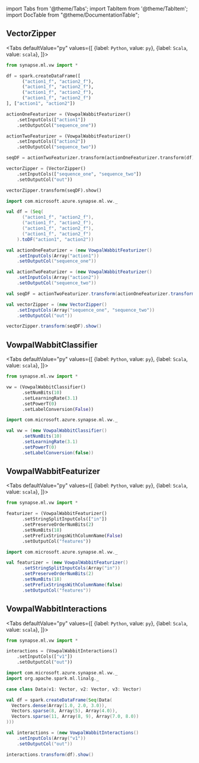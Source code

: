 import Tabs from '@theme/Tabs';
import TabItem from '@theme/TabItem';
import DocTable from "@theme/DocumentationTable";




## VectorZipper

<Tabs
defaultValue="py"
values={[
{label: `Python`, value: `py`},
{label: `Scala`, value: `scala`},
]}>
<TabItem value="py">

<!--pytest-codeblocks:cont-->

```python
from synapse.ml.vw import *

df = spark.createDataFrame([
      ("action1_f", "action2_f"),
      ("action1_f", "action2_f"),
      ("action1_f", "action2_f"),
      ("action1_f", "action2_f")
], ["action1", "action2"])

actionOneFeaturizer = (VowpalWabbitFeaturizer()
    .setInputCols(["action1"])
    .setOutputCol("sequence_one"))

actionTwoFeaturizer = (VowpalWabbitFeaturizer()
    .setInputCols(["action2"])
    .setOutputCol("sequence_two"))

seqDF = actionTwoFeaturizer.transform(actionOneFeaturizer.transform(df))

vectorZipper = (VectorZipper()
    .setInputCols(["sequence_one", "sequence_two"])
    .setOutputCol("out"))

vectorZipper.transform(seqDF).show()
```

</TabItem>
<TabItem value="scala">

```scala
import com.microsoft.azure.synapse.ml.vw._

val df = (Seq(
      ("action1_f", "action2_f"),
      ("action1_f", "action2_f"),
      ("action1_f", "action2_f"),
      ("action1_f", "action2_f")
    ).toDF("action1", "action2"))

val actionOneFeaturizer = (new VowpalWabbitFeaturizer()
    .setInputCols(Array("action1"))
    .setOutputCol("sequence_one"))

val actionTwoFeaturizer = (new VowpalWabbitFeaturizer()
    .setInputCols(Array("action2"))
    .setOutputCol("sequence_two"))

val seqDF = actionTwoFeaturizer.transform(actionOneFeaturizer.transform(df))

val vectorZipper = (new VectorZipper()
    .setInputCols(Array("sequence_one", "sequence_two"))
    .setOutputCol("out"))

vectorZipper.transform(seqDF).show()
```

</TabItem>
</Tabs>

<DocTable className="VectorZipper"
py="synapse.ml.vw.html#module-synapse.ml.vw.VectorZipper"
scala="com/microsoft/azure/synapse/ml/vw/VectorZipper.html"
sourceLink="https://github.com/microsoft/SynapseML/blob/master/vw/src/main/scala/com/microsoft/azure/synapse/ml/vw/VectorZipper.scala" />


## VowpalWabbitClassifier

<Tabs
defaultValue="py"
values={[
{label: `Python`, value: `py`},
{label: `Scala`, value: `scala`},
]}>
<TabItem value="py">





<!--pytest-codeblocks:cont-->

```python
from synapse.ml.vw import *

vw = (VowpalWabbitClassifier()
      .setNumBits(10)
      .setLearningRate(3.1)
      .setPowerT(0)
      .setLabelConversion(False))
```

</TabItem>
<TabItem value="scala">

```scala
import com.microsoft.azure.synapse.ml.vw._

val vw = (new VowpalWabbitClassifier()
      .setNumBits(10)
      .setLearningRate(3.1)
      .setPowerT(0)
      .setLabelConversion(false))
```

</TabItem>
</Tabs>

<DocTable className="VowpalWabbitClassifier"
py="synapse.ml.vw.html#module-synapse.ml.vw.VowpalWabbitClassifier"
scala="com/microsoft/azure/synapse/ml/vw/VowpalWabbitClassifier.html"
sourceLink="https://github.com/microsoft/SynapseML/blob/master/vw/src/main/scala/com/microsoft/azure/synapse/ml/vw/VowpalWabbitClassifier.scala" />


## VowpalWabbitFeaturizer

<Tabs
defaultValue="py"
values={[
{label: `Python`, value: `py`},
{label: `Scala`, value: `scala`},
]}>
<TabItem value="py">





<!--pytest-codeblocks:cont-->

```python
from synapse.ml.vw import *

featurizer = (VowpalWabbitFeaturizer()
      .setStringSplitInputCols(["in"])
      .setPreserveOrderNumBits(2)
      .setNumBits(18)
      .setPrefixStringsWithColumnName(False)
      .setOutputCol("features"))
```

</TabItem>
<TabItem value="scala">

```scala
import com.microsoft.azure.synapse.ml.vw._

val featurizer = (new VowpalWabbitFeaturizer()
      .setStringSplitInputCols(Array("in"))
      .setPreserveOrderNumBits(2)
      .setNumBits(18)
      .setPrefixStringsWithColumnName(false)
      .setOutputCol("features"))
```

</TabItem>
</Tabs>

<DocTable className="VowpalWabbitFeaturizer"
py="synapse.ml.vw.html#module-synapse.ml.vw.VowpalWabbitFeaturizer"
scala="com/microsoft/azure/synapse/ml/vw/VowpalWabbitFeaturizer.html"
sourceLink="https://github.com/microsoft/SynapseML/blob/master/vw/src/main/scala/com/microsoft/azure/synapse/ml/vw/VowpalWabbitFeaturizer.scala" />


## VowpalWabbitInteractions

<Tabs
defaultValue="py"
values={[
{label: `Python`, value: `py`},
{label: `Scala`, value: `scala`},
]}>
<TabItem value="py">





<!--pytest-codeblocks:cont-->

```python
from synapse.ml.vw import *

interactions = (VowpalWabbitInteractions()
    .setInputCols(["v1"])
    .setOutputCol("out"))
```

</TabItem>
<TabItem value="scala">

```scala
import com.microsoft.azure.synapse.ml.vw._
import org.apache.spark.ml.linalg._

case class Data(v1: Vector, v2: Vector, v3: Vector)

val df = spark.createDataFrame(Seq(Data(
  Vectors.dense(Array(1.0, 2.0, 3.0)),
  Vectors.sparse(8, Array(5), Array(4.0)),
  Vectors.sparse(11, Array(8, 9), Array(7.0, 8.0))
)))

val interactions = (new VowpalWabbitInteractions()
    .setInputCols(Array("v1"))
    .setOutputCol("out"))

interactions.transform(df).show()
```

</TabItem>
</Tabs>

<DocTable className="VowpalWabbitInteractions"
py="synapse.ml.vw.html#module-synapse.ml.vw.VowpalWabbitInteractions"
scala="com/microsoft/azure/synapse/ml/vw/VowpalWabbitInteractions.html"
sourceLink="https://github.com/microsoft/SynapseML/blob/master/vw/src/main/scala/com/microsoft/azure/synapse/ml/vw/VowpalWabbitInteractions.scala" />




